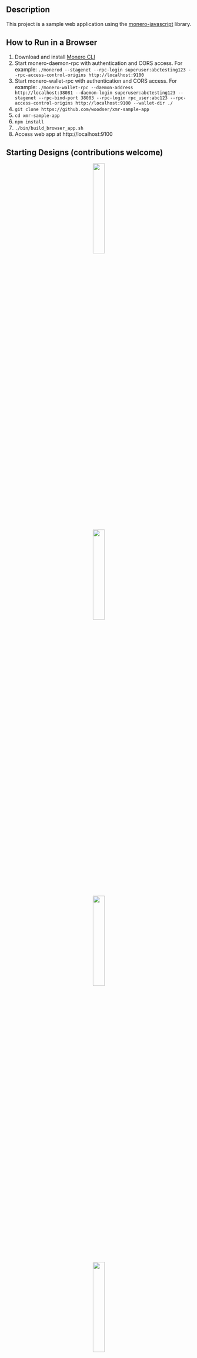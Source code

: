 ## Description

This project is a sample web application using the [monero-javascript](https://github.com/monero-ecosystem/monero-javascript) library.

## How to Run in a Browser
1. Download and install [Monero CLI](https://getmonero.org/downloads/)
2. Start monero-daemon-rpc with authentication and CORS access.  For example: `./monerod --stagenet --rpc-login superuser:abctesting123 --rpc-access-control-origins http://localhost:9100`
3. Start monero-wallet-rpc with authentication and CORS access.  For example: `./monero-wallet-rpc --daemon-address http://localhost:38081 --daemon-login superuser:abctesting123 --stagenet --rpc-bind-port 38083 --rpc-login rpc_user:abc123 --rpc-access-control-origins http://localhost:9100 --wallet-dir ./`
4. `git clone https://github.com/woodser/xmr-sample-app`
5. `cd xmr-sample-app`
6. `npm install`
7. `./bin/build_browser_app.sh`
8. Access web app at http://localhost:9100

## Starting Designs (contributions welcome)

<p align="center">
	<img width="25%" src="src/mockups/wallet/web_wallet.001.jpeg"/><br><br>
	<img width="25%" src="src/mockups/wallet/web_wallet.002.jpeg"/><br><br>
	<img width="25%" src="src/mockups/wallet/web_wallet.006.jpeg"/><br><br>
	<img width="25%" src="src/mockups/wallet/web_wallet.008.jpeg"/><br><br>
	<img width="25%" src="src/mockups/wallet/web_wallet.009.jpeg"/><br><br>
	<img width="25%" src="src/mockups/wallet/web_wallet.010.jpeg"/><br><br>
	<img width="25%" src="src/mockups/wallet/web_wallet.011.jpeg"/><br><br>
</p>